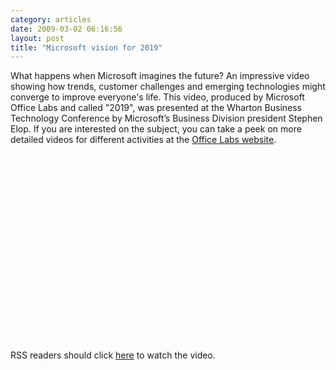 ```yaml
---
category: articles
date: 2009-03-02 06:16:56
layout: post
title: "Microsoft vision for 2019"
---
```


<p>What happens when Microsoft imagines the future? An impressive video showing how trends, customer challenges and emerging technologies might converge to improve everyone's life. This video, produced by Microsoft Office Labs and called "2019", was presented at the Wharton Business Technology Conference by Microsoft’s Business Division president Stephen Elop. If you are interested on the subject, you can take a peek on more detailed videos for different activities at the <a href="http://www.officelabs.com/Pages/Envisioning.aspx">Office Labs website</a>.</p> <iframe title="Microsoft vision for 2019" width="480" height="300" data-src="//www.youtube.com/embed/RvtxupQmRSA" frameborder="0" allowfullscreen></iframe><p>RSS readers should click <a href="//joaobordalo.com/articles/2009/03/02/microsoft-vision-for-2019">here</a> to watch the video.</p>
